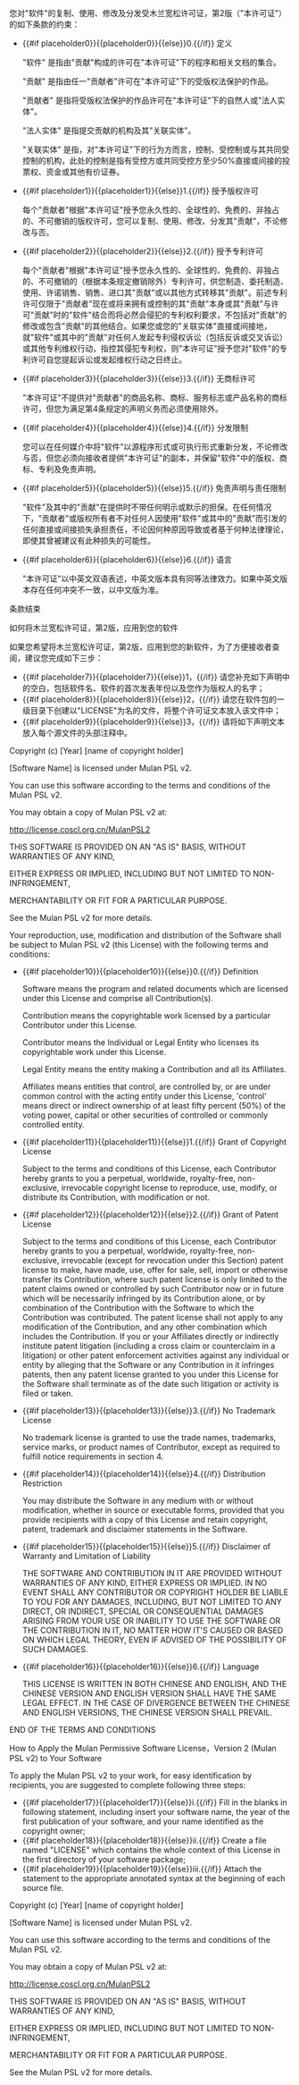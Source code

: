 您对&quot;软件&quot;的复制、使用、修改及分发受木兰宽松许可证，第2版（&quot;本许可证&quot;）的如下条款的约束：

* {{#if placeholder0}}{{placeholder0}}{{else}}0.{{/if}} 定义

  &quot;软件&quot; 是指由&quot;贡献&quot;构成的许可在&quot;本许可证&quot;下的程序和相关文档的集合。

  &quot;贡献&quot; 是指由任一&quot;贡献者&quot;许可在&quot;本许可证&quot;下的受版权法保护的作品。

  &quot;贡献者&quot; 是指将受版权法保护的作品许可在&quot;本许可证&quot;下的自然人或&quot;法人实体&quot;。

  &quot;法人实体&quot; 是指提交贡献的机构及其&quot;关联实体&quot;。

  &quot;关联实体&quot; 是指，对&quot;本许可证&quot;下的行为方而言，控制、受控制或与其共同受控制的机构，此处的控制是指有受控方或共同受控方至少50%直接或间接的投票权、资金或其他有价证券。

* {{#if placeholder1}}{{placeholder1}}{{else}}1.{{/if}} 授予版权许可

  每个&quot;贡献者&quot;根据&quot;本许可证&quot;授予您永久性的、全球性的、免费的、非独占的、不可撤销的版权许可，您可以复制、使用、修改、分发其&quot;贡献&quot;，不论修改与否。

* {{#if placeholder2}}{{placeholder2}}{{else}}2.{{/if}} 授予专利许可

  每个&quot;贡献者&quot;根据&quot;本许可证&quot;授予您永久性的、全球性的、免费的、非独占的、不可撤销的（根据本条规定撤销除外）专利许可，供您制造、委托制造、使用、许诺销售、销售、进口其&quot;贡献&quot;或以其他方式转移其&quot;贡献&quot;。前述专利许可仅限于&quot;贡献者&quot;现在或将来拥有或控制的其&quot;贡献&quot;本身或其&quot;贡献&quot;与许可&quot;贡献&quot;时的&quot;软件&quot;结合而将必然会侵犯的专利权利要求，不包括对&quot;贡献&quot;的修改或包含&quot;贡献&quot;的其他结合。如果您或您的&quot;关联实体&quot;直接或间接地，就&quot;软件&quot;或其中的&quot;贡献&quot;对任何人发起专利侵权诉讼（包括反诉或交叉诉讼）或其他专利维权行动，指控其侵犯专利权，则&quot;本许可证&quot;授予您对&quot;软件&quot;的专利许可自您提起诉讼或发起维权行动之日终止。

* {{#if placeholder3}}{{placeholder3}}{{else}}3.{{/if}} 无商标许可

  &quot;本许可证&quot;不提供对&quot;贡献者&quot;的商品名称、商标、服务标志或产品名称的商标许可，但您为满足第4条规定的声明义务而必须使用除外。

* {{#if placeholder4}}{{placeholder4}}{{else}}4.{{/if}} 分发限制

  您可以在任何媒介中将&quot;软件&quot;以源程序形式或可执行形式重新分发，不论修改与否，但您必须向接收者提供&quot;本许可证&quot;的副本，并保留&quot;软件&quot;中的版权、商标、专利及免责声明。

* {{#if placeholder5}}{{placeholder5}}{{else}}5.{{/if}} 免责声明与责任限制

  &quot;软件&quot;及其中的&quot;贡献&quot;在提供时不带任何明示或默示的担保。在任何情况下，&quot;贡献者&quot;或版权所有者不对任何人因使用&quot;软件&quot;或其中的&quot;贡献&quot;而引发的任何直接或间接损失承担责任，不论因何种原因导致或者基于何种法律理论，即使其曾被建议有此种损失的可能性。

* {{#if placeholder6}}{{placeholder6}}{{else}}6.{{/if}} 语言

  &quot;本许可证&quot;以中英文双语表述，中英文版本具有同等法律效力。如果中英文版本存在任何冲突不一致，以中文版为准。

条款结束

如何将木兰宽松许可证，第2版，应用到您的软件

如果您希望将木兰宽松许可证，第2版，应用到您的新软件，为了方便接收者查阅，建议您完成如下三步：

* {{#if placeholder7}}{{placeholder7}}{{else}}1，{{/if}} 请您补充如下声明中的空白，包括软件名、软件的首次发表年份以及您作为版权人的名字；
* {{#if placeholder8}}{{placeholder8}}{{else}}2，{{/if}} 请您在软件包的一级目录下创建以&quot;LICENSE&quot;为名的文件，将整个许可证文本放入该文件中；
* {{#if placeholder9}}{{placeholder9}}{{else}}3，{{/if}} 请将如下声明文本放入每个源文件的头部注释中。

Copyright (c) [Year] [name of copyright holder]

[Software Name] is licensed under Mulan PSL v2.

You can use this software according to the terms and conditions of the Mulan PSL v2.

You may obtain a copy of Mulan PSL v2 at:

http://license.coscl.org.cn/MulanPSL2

THIS SOFTWARE IS PROVIDED ON AN &quot;AS IS&quot; BASIS, WITHOUT WARRANTIES OF ANY KIND,

EITHER EXPRESS OR IMPLIED, INCLUDING BUT NOT LIMITED TO NON-INFRINGEMENT,

MERCHANTABILITY OR FIT FOR A PARTICULAR PURPOSE.

See the Mulan PSL v2 for more details.

Your reproduction, use, modification and distribution of the Software shall be subject to Mulan PSL v2 (this License) with the following terms and conditions:

* {{#if placeholder10}}{{placeholder10}}{{else}}0.{{/if}} Definition

  Software means the program and related documents which are licensed under this License and comprise all Contribution(s).

  Contribution means the copyrightable work licensed by a particular Contributor under this License.

  Contributor means the Individual or Legal Entity who licenses its copyrightable work under this License.

  Legal Entity means the entity making a Contribution and all its Affiliates.

  Affiliates means entities that control, are controlled by, or are under common control with the acting entity under this License, 'control' means direct or indirect ownership of at least fifty percent (50%) of the voting power, capital or other securities of controlled or commonly controlled entity.

* {{#if placeholder11}}{{placeholder11}}{{else}}1.{{/if}} Grant of Copyright License

  Subject to the terms and conditions of this License, each Contributor hereby grants to you a perpetual, worldwide, royalty-free, non-exclusive, irrevocable copyright license to reproduce, use, modify, or distribute its Contribution, with modification or not.

* {{#if placeholder12}}{{placeholder12}}{{else}}2.{{/if}} Grant of Patent License

  Subject to the terms and conditions of this License, each Contributor hereby grants to you a perpetual, worldwide, royalty-free, non-exclusive, irrevocable (except for revocation under this Section) patent license to make, have made, use, offer for sale, sell, import or otherwise transfer its Contribution, where such patent license is only limited to the patent claims owned or controlled by such Contributor now or in future which will be necessarily infringed by its Contribution alone, or by combination of the Contribution with the Software to which the Contribution was contributed. The patent license shall not apply to any modification of the Contribution, and any other combination which includes the Contribution. If you or your Affiliates directly or indirectly institute patent litigation (including a cross claim or counterclaim in a litigation) or other patent enforcement activities against any individual or entity by alleging that the Software or any Contribution in it infringes patents, then any patent license granted to you under this License for the Software shall terminate as of the date such litigation or activity is filed or taken.

* {{#if placeholder13}}{{placeholder13}}{{else}}3.{{/if}} No Trademark License

  No trademark license is granted to use the trade names, trademarks, service marks, or product names of Contributor, except as required to fulfill notice requirements in section 4.

* {{#if placeholder14}}{{placeholder14}}{{else}}4.{{/if}} Distribution Restriction

  You may distribute the Software in any medium with or without modification, whether in source or executable forms, provided that you provide recipients with a copy of this License and retain copyright, patent, trademark and disclaimer statements in the Software.

* {{#if placeholder15}}{{placeholder15}}{{else}}5.{{/if}} Disclaimer of Warranty and Limitation of Liability

  THE SOFTWARE AND CONTRIBUTION IN IT ARE PROVIDED WITHOUT WARRANTIES OF ANY KIND, EITHER EXPRESS OR IMPLIED. IN NO EVENT SHALL ANY CONTRIBUTOR OR COPYRIGHT HOLDER BE LIABLE TO YOU FOR ANY DAMAGES, INCLUDING, BUT NOT LIMITED TO ANY DIRECT, OR INDIRECT, SPECIAL OR CONSEQUENTIAL DAMAGES ARISING FROM YOUR USE OR INABILITY TO USE THE SOFTWARE OR THE CONTRIBUTION IN IT, NO MATTER HOW IT'S CAUSED OR BASED ON WHICH LEGAL THEORY, EVEN IF ADVISED OF THE POSSIBILITY OF SUCH DAMAGES.

* {{#if placeholder16}}{{placeholder16}}{{else}}6.{{/if}} Language

  THIS LICENSE IS WRITTEN IN BOTH CHINESE AND ENGLISH, AND THE CHINESE VERSION AND ENGLISH VERSION SHALL HAVE THE SAME LEGAL EFFECT. IN THE CASE OF DIVERGENCE BETWEEN THE CHINESE AND ENGLISH VERSIONS, THE CHINESE VERSION SHALL PREVAIL.

END OF THE TERMS AND CONDITIONS

How to Apply the Mulan Permissive Software License，Version 2 (Mulan PSL v2) to Your Software

To apply the Mulan PSL v2 to your work, for easy identification by recipients, you are suggested to complete following three steps:

* {{#if placeholder17}}{{placeholder17}}{{else}}i.{{/if}} Fill in the blanks in following statement, including insert your software name, the year of the first publication of your software, and your name identified as the copyright owner;
* {{#if placeholder18}}{{placeholder18}}{{else}}ii.{{/if}} Create a file named &quot;LICENSE&quot; which contains the whole context of this License in the first directory of your software package;
* {{#if placeholder19}}{{placeholder19}}{{else}}iii.{{/if}} Attach the statement to the appropriate annotated syntax at the beginning of each source file.

Copyright (c) [Year] [name of copyright holder]

[Software Name] is licensed under Mulan PSL v2.

You can use this software according to the terms and conditions of the Mulan PSL v2.

You may obtain a copy of Mulan PSL v2 at:

http://license.coscl.org.cn/MulanPSL2

THIS SOFTWARE IS PROVIDED ON AN &quot;AS IS&quot; BASIS, WITHOUT WARRANTIES OF ANY KIND,

EITHER EXPRESS OR IMPLIED, INCLUDING BUT NOT LIMITED TO NON-INFRINGEMENT,

MERCHANTABILITY OR FIT FOR A PARTICULAR PURPOSE.

See the Mulan PSL v2 for more details.